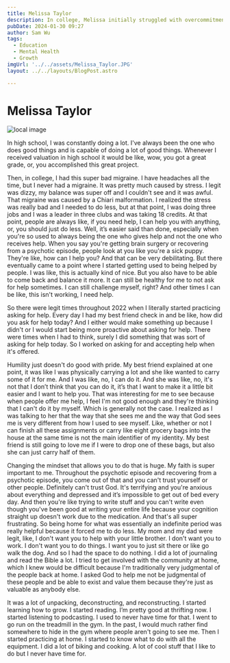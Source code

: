 ```yaml
---
title: Melissa Taylor
description: In college, Melissa initially struggled with overcommitment and a stress-induced migraine, leading to a realization of the need for self-care, including accepting and asking for help.
pubDate: 2024-01-30 09:27
author: Sam Wu
tags:
  - Education
  - Mental Health
  - Growth
imgUrl: '../../assets/Melissa_Taylor.JPG'
layout: ../../layouts/BlogPost.astro

---
```

# Melissa Taylor

![local image](/../src/assets/Melissa_Taylor.JPG)

In high school, I was constantly doing a lot. I've always been the one who does good things and is capable of doing a lot of good things. Whenever I received valuation in high school it would be like, wow, you got a great grade, or, you accomplished this great project. 

Then, in college, I had this super bad migraine. I have headaches all the time, but I never had a migraine. It was pretty much caused by stress. I legit was dizzy, my balance was super off and I couldn't see and it was awful. That migraine was caused by a Chiari malformation. I realized the stress was really bad and I needed to do less, but at that point, I was doing three jobs and I was a leader in three clubs and was taking 18 credits. At that point, people are always like, if you need help, I can help you with anything, or, you should just do less. Well, it’s easier said than done, especially when you're so used to always being the one who gives help and not the one who receives help. When you say you're getting brain surgery or recovering from a psychotic episode, people look at you like you're a sick puppy. They're like, how can I help you? And that can be very debilitating. But there eventually came to a point where I started getting used to being helped by people. I was like, this is actually kind of nice. But you also have to be able to come back and balance it more. It can still be healthy for me to not ask for help sometimes. I can still challenge myself, right? And other times I can be like, this isn't working, I need help. 

So there were legit times throughout 2022 when I literally started practicing asking for help. Every day I had my best friend check in and be like, how did you ask for help today? And I either would make something up because I didn't or I would start being more proactive about asking for help. There were times when I had to think, surely I did something that was sort of asking for help today. So I worked on asking for and accepting help when it's offered.

Humility just doesn't do good with pride. My best friend explained at one point, it was like I was physically carrying a lot and she like wanted to carry some of it for me. And I was like, no, I can do it. And she was like, no, it's not that I don’t think that you can do it, it’s that I want to make it a little bit easier and I want to help you. That was interesting for me to see because when people offer me help, I feel I'm not good enough and they're thinking that I can't do it by myself. Which is generally not the case. I realized as I was talking to her that the way that she sees me and the way that God sees me is very different from how I used to see myself. Like, whether or not I can finish all these assignments or carry like eight grocery bags into the house at the same time is not the main identifier of my identity. My best friend is still going to love me if I were to drop one of these bags, but also she can just carry half of them.

Changing the mindset that allows you to do that is huge. My faith is super important to me. Throughout the psychotic episode and recovering from a psychotic episode, you come out of that and you can't trust yourself or other people. Definitely can't trust God. It's terrifying and you're anxious about everything and depressed and it’s impossible to get out of bed every day. And then you're like trying to write stuff and you can't write even though you've been good at writing your entire life because your cognition straight up doesn't work due to the medication. And that's all super frustrating. So being home for what was essentially an indefinite period was really helpful because it forced me to do less. My mom and my dad were legit, like, I don't want you to help with your little brother. I don't want you to work. I don't want you to do things. I want you to just sit there or like go walk the dog. And so I had the space to do nothing. I did a lot of journaling and read the Bible a lot. I tried to get involved with the community at home, which I knew would be difficult because I'm traditionally very judgmental of the people back at home. I asked God to help me not be judgmental of these people and be able to exist and value them because they're just as valuable as anybody else. 

It was a lot of unpacking, deconstructing, and reconstructing. I started learning how to grow.  I started reading. I’m pretty good at thrifting now. I started listening to podcasting. I used to never have time for that. I went to go run on the treadmill in the gym. In the past, I would much rather find somewhere to hide in the gym where people aren't going to see me. Then I started practicing at home. I started to know what to do with all the equipment. I did a lot of biking and cooking. A lot of cool stuff that I like to do but I never have time for. 


